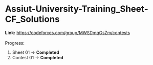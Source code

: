 # Assiut-University-Training_Sheet-CF_Solutions
<b>Link:</b> https://codeforces.com/group/MWSDmqGsZm/contests <br><br>
Progress:

1. Sheet 01 -> <b>Completed</b>
2. Contest 01 -> <b>Completed</b>
